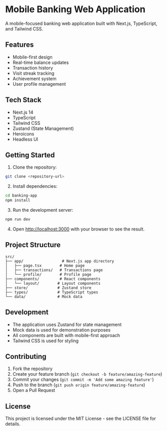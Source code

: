 # Mobile Banking Web Application

A mobile-focused banking web application built with Next.js, TypeScript, and Tailwind CSS.

## Features

- Mobile-first design
- Real-time balance updates
- Transaction history
- Visit streak tracking
- Achievement system
- User profile management

## Tech Stack

- Next.js 14
- TypeScript
- Tailwind CSS
- Zustand (State Management)
- Heroicons
- Headless UI

## Getting Started

1. Clone the repository:
```bash
git clone <repository-url>
```

2. Install dependencies:
```bash
cd banking-app
npm install
```

3. Run the development server:
```bash
npm run dev
```

4. Open [http://localhost:3000](http://localhost:3000) with your browser to see the result.

## Project Structure

```
src/
├── app/                 # Next.js app directory
│   ├── page.tsx        # Home page
│   ├── transactions/   # Transactions page
│   └── profile/        # Profile page
├── components/         # React components
│   └── layout/        # Layout components
├── store/             # Zustand store
├── types/             # TypeScript types
└── data/              # Mock data
```

## Development

- The application uses Zustand for state management
- Mock data is used for demonstration purposes
- All components are built with mobile-first approach
- Tailwind CSS is used for styling

## Contributing

1. Fork the repository
2. Create your feature branch (`git checkout -b feature/amazing-feature`)
3. Commit your changes (`git commit -m 'Add some amazing feature'`)
4. Push to the branch (`git push origin feature/amazing-feature`)
5. Open a Pull Request

## License

This project is licensed under the MIT License - see the LICENSE file for details. 